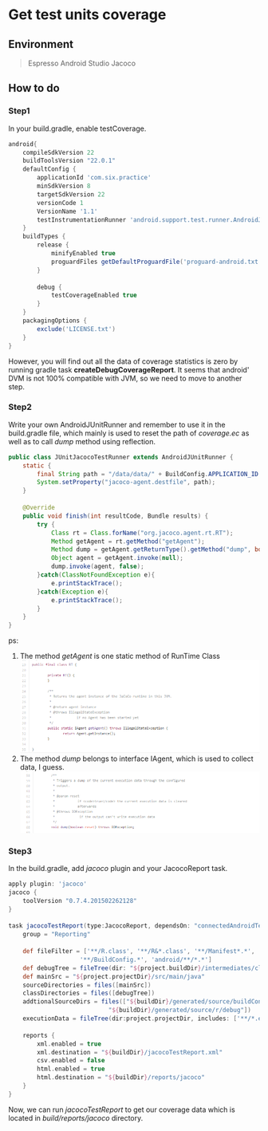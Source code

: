 Get test units coverage
======

Environment
------
> Espresso
> Android Studio
> Jacoco

How to do
-----
### Step1
In your build.gradle, enable testCoverage.
```groovy
android{
    compileSdkVersion 22
    buildToolsVersion "22.0.1"
    defaultConfig {
        applicationId 'com.six.practice'
        minSdkVersion 8
        targetSdkVersion 22
        versionCode 1
        VersionName '1.1'
        testInstrumentationRunner 'android.support.test.runner.AndroidJUnitRunner'
    }
    buildTypes {
        release {
            minifyEnabled true
            proguardFiles getDefaultProguardFile('proguard-android.txt'), 'proguard-rules.pro'
        }

        debug {
            testCoverageEnabled true
        }
    }
    packagingOptions {
        exclude('LICENSE.txt')
    }
}
```
However, you will find out all the data of coverage statistics is zero by running gradle task **createDebugCoverageReport**.
It seems that android\' DVM is not 100% compatible with JVM, so we need to move to another step.

### Step2
Write your own AndroidJUnitRunner and remember to use it in the build.gradle file, which mainly is used to reset the path of *coverage.ec* as well as to call *dump* method using reflection.
```java
public class JUnitJacocoTestRunner extends AndroidJUnitRunner {
    static {
        final String path = "/data/data/" + BuildConfig.APPLICATION_ID + "/coverage.ec";
        System.setProperty("jacoco-agent.destfile", path);
    }

    @Override
    public void finish(int resultCode, Bundle results) {
        try {
            Class rt = Class.forName("org.jacoco.agent.rt.RT");
            Method getAgent = rt.getMethod("getAgent");
            Method dump = getAgent.getReturnType().getMethod("dump", boolean.class);
            Object agent = getAgent.invoke(null);
            dump.invoke(agent, false);
        }catch(ClassNotFoundException e){
            e.printStackTrace();
        }catch(Exception e){
            e.printStackTrace();
        }
    }
}
```
ps:
1. The method *getAgent* is one static method of RunTime Class
![](/imgs/20160109_1.png)
2. The method *dump* belongs to interface IAgent, which is used to collect data, I guess.
![](/imgs/20160109_2.png)

### Step3
In the build.gradle, add _jacoco_ plugin and your JacocoReport task.
```groovy
apply plugin: 'jacoco'
jacoco {
    toolVersion "0.7.4.201502262128"
}

task jacocoTestReport(type:JacocoReport, dependsOn: "connectedAndroidTest"){
    group = "Reporting"

    def fileFilter = ['**/R.class', '**/R&*.class', '**/Manifest*.*',
                    '**/BuildConfig.*', 'android/**/*.*']
    def debugTree = fileTree(dir: "${project.buildDir}/intermediates/classes/debug", excludes:fileFilter)
    def mainSrc = "${project.projectDir}/src/main/java"
    sourceDirectories = files([mainSrc])
    classDirectories = files([debugTree])
    addtionalSourceDirs = files(["${buildDir}/generated/source/buildConfig/debug",
                            "${buildDir}/generated/source/r/debug"])
    executionData = fileTree(dir:project.projectDir, includes: ['**/*.exec', '**/*.ec'])

    reports {
        xml.enabled = true
        xml.destination = "${buildDir}/jacocoTestReport.xml"
        csv.enabled = false
        html.enabled = true
        html.destination = "${buildDir}/reports/jacoco"
    }
}
```

Now, we can run *jacocoTestReport* to get our coverage data which is located in *build/reports/jacoco* directory.
